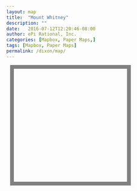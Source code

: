 ```yaml
---
layout: map
title:  "Mount Whitney"
description: ""
date:   2016-07-12T12:20:46-08:00
author: ePi Rational, Inc.
categories: [Mapbox, Paper Maps,]
tags: [Mapbox, Paper Maps]
permalink: /dixon/map/
---
```


<style>
#small {
  width:0px;
  height:0px;
  margin-left:0px;
  margin-top:0px;
  border:0px;
}

@media only screen and (min-width: 800px) {
    /* CSS for devices with size > min-width */
    #small {
      width:300px;
      height:300px;
      margin-left:10px;
      margin-top:10px;
      border:10px solid gray;
    }
}
</style>

<div id='map' class='map'></div>
<div id="small" ></div>


<script>

var bounds = [     // WSEN
    [-117.6,32.4], // Southwest coordinates
    [-116.8,33.3]  // Northeast coordinates
];

var map = new mapboxgl.Map({
    container: 'map',
    style: 'mapbox://styles/roblabs/ciomh54ic000kbolza4305pev',
    zoom: 10,
    minZoom: 10,
    center: [-117.050100, 33.157930]
});

map.addControl(new mapboxgl.FullscreenControl());
map.addControl(new mapboxgl.NavigationControl());


var map2 = new mapboxgl.Map({
    container: 'small',
    style: 'mapbox://styles/roblabs/ciomh54ic000kbolza4305pev',
    zoom: 9,
    maxZoom: 9,
    center: [-117.050100, 33.157930],
    maxBounds: bounds,
    attributionControl: false
});

var routeGeojson = {"type":"Feature","properties":{},"geometry":{"coordinates":[[-117.082771,33.027911],[-117.082141,33.023758],[-117.077534,33.021977],[-117.078478,33.022719],[-117.0781,33.031289],[-117.072974,33.044313],[-117.072463,33.052195],[-117.068814,33.062229],[-117.070047,33.075322],[-117.074267,33.084491],[-117.090437,33.101174],[-117.10276,33.122258],[-117.103345,33.125868],[-117.100675,33.128206],[-117.086447,33.132902],[-117.089451,33.139711],[-117.060268,33.151725],[-117.05632,33.151756],[-117.058561,33.156524],[-117.058182,33.161106],[-117.055801,33.162979],[-117.05558,33.165081],[-117.051773,33.166824],[-117.051529,33.163818],[-117.052673,33.162544],[-117.050453,33.161518],[-117.049415,33.159411]],"type":"LineString"}};

map.on('load', function () {

    map.addLayer({
        "id": "route",
        "type": "line",
        "source": {
            "type": "geojson",
            "data":  routeGeojson
        },
        "layout": {
            "line-join": "round",
            "line-cap": "round"
        },
        "paint": {
            "line-color": "#f00",
            "line-width": 4
        }
    }, "road-label-large");  // before()
});

map2.on('load', function () {

    map2.addLayer({
        "id": "route",
        "type": "line",
        "source": {
            "type": "geojson",
            "data":  routeGeojson
        },
        "layout": {
            "line-join": "round",
            "line-cap": "round"
        },
        "paint": {
            "line-color": "#f00",
            "line-width": 4
        }
    });
});

// when either map finishes moving, trigger an update on the other one.
<!-- map.on('moveend', follow).on('zoomend', follow); -->
map2.on('moveend', follow).on('zoomend', follow);

// quiet is a cheap and dirty way of avoiding a problem in which one map
// syncing to another leads to the other map syncing to it, and so on
// ad infinitum. this says that while we are calling sync, do not try to
// loop again and sync other maps
var quiet = false;
function follow(e) {
    if (quiet) return;
    quiet = true;
    if (e.target === map) sync(map2, e);
    if (e.target === map2) sync(map, e);
    quiet = false;
}

// sync simply steals the settings from the moved map (e.target)
// and applies them to the other map.
function sync(map, e) {

  map.easeTo({center: e.target.getCenter()
            });
    //map.setView(e.target.getCenter(), e.target.getZoom(), {
    //    animate: false,
    //    reset: true
    //});
}


</script>
